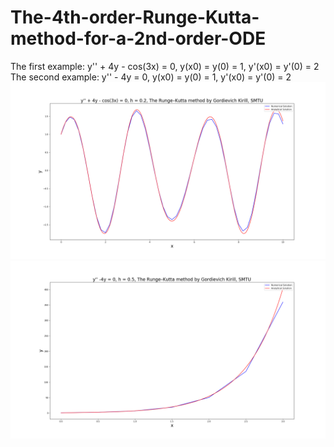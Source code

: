 # The-4th-order-Runge-Kutta-method-for-a-2nd-order-ODE
The first example: y'' + 4y - cos(3x) = 0, y(x0) = y(0) = 1, y'(x0) = y'(0) = 2
The second example: y'' - 4y = 0, y(x0) = y(0) = 1, y'(x0) = y'(0) = 2
![The first example](https://github.com/KirillGordievich/The-4th-order-Runge-Kutta-method-for-a-2nd-order-ODE/blob/master/graphs/0_2_1_RungeKutta4.png)
![The first example](https://github.com/KirillGordievich/The-4th-order-Runge-Kutta-method-for-a-2nd-order-ODE/blob/master/graphs/0_5_2_RungeKutta4.png)
